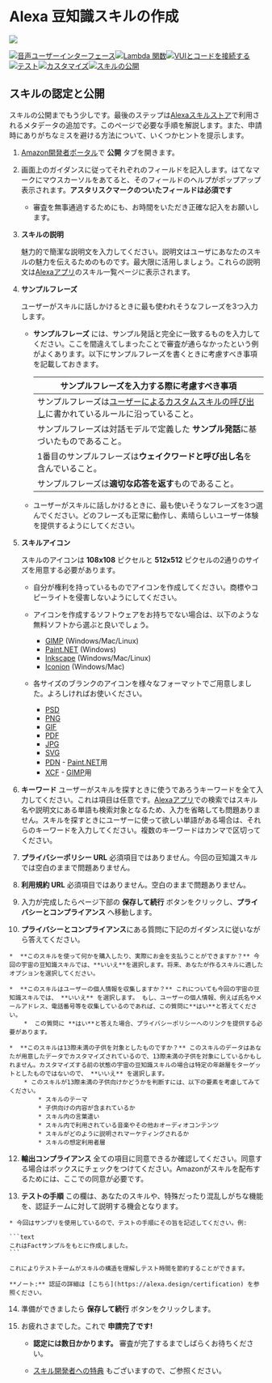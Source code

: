 # Alexa 豆知識スキルの作成
<img src="https://m.media-amazon.com/images/G/01/mobile-apps/dex/alexa/alexa-skills-kit/tutorials/quiz-game/header._TTH_.png" />

[![音声ユーザーインターフェース](https://m.media-amazon.com/images/G/01/mobile-apps/dex/alexa/alexa-skills-kit/jp/tutorials/navigation/1-locked.png)](./1-voice-user-interface.md)[![Lambda 関数](https://m.media-amazon.com/images/G/01/mobile-apps/dex/alexa/alexa-skills-kit/jp/tutorials/navigation/2-locked.png)](./2-lambda-function.md)[![VUIとコードを接続する](https://m.media-amazon.com/images/G/01/mobile-apps/dex/alexa/alexa-skills-kit/jp/tutorials/navigation/3-locked.png)](./3-connect-vui-to-code.md)[![テスト](https://m.media-amazon.com/images/G/01/mobile-apps/dex/alexa/alexa-skills-kit/jp/tutorials/navigation/4-locked.pn)](./4-testing.md)[![カスタマイズ](https://m.media-amazon.com/images/G/01/mobile-apps/dex/alexa/alexa-skills-kit/jp/tutorials/navigation/5-locked.png)](./5-customization.md)[![スキルの公開](https://m.media-amazon.com/images/G/01/mobile-apps/dex/alexa/alexa-skills-kit/jp/tutorials/navigation/6-on.png)](./6-publication.md)

## スキルの認定と公開

スキルの公開までもう少しです。最後のステップは[Alexaスキルストア](http://amazon.com/skills)で利用されるメタデータの追加です。このページで必要な手順を解説します。また、申請時にありがちなミスを避ける方法について、いくつかヒントを提示します。

1.  [Amazon開発者ポータル](https://developer.amazon.com/edw/home.html#/skills/list)で **公開** タブを開きます。

2. 画面上のガイダンスに従ってそれぞれのフィールドを記入します。はてなマークにマウスカーソルをあてると、そのフィールドのヘルプがポップアップ表示されます。**アスタリスクマークのついたフィールドは必須です**
	* 審査を無事通過するためにも、お時間をいただき正確な記入をお願いします。

3.  **スキルの説明**

	魅力的で簡潔な説明文を入力してください。説明文はユーザにあなたのスキルの魅力を伝えるためのものです。最大限に活用しましょう。これらの説明文は[Alexaアプリ](http://alexa.amazon.co.jp/spa/index.html#skills)のスキル一覧ページに表示されます。
 
4.  **サンプルフレーズ** 

	ユーザーがスキルに話しかけるときに最も使われそうなフレーズを3つ入力します。

    *  **サンプルフレーズ** には、サンプル発話と完全に一致するものを入力してください。ここを間違えてしまったことで審査が通らなかったという例がよくあります。以下にサンプルフレーズを書くときに考慮すべき事項を記載しておきます。

       | サンプルフレーズを入力する際に考慮すべき事項 |
       | ----------------------------------------- |
       | サンプルフレーズは[ユーザーによるカスタムスキルの呼び出し](https://developer.amazon.com/public/solutions/alexa/alexa-skills-kit/docs/supported-phrases-to-begin-a-conversation)に書かれているルールに沿っていること。 |
       | サンプルフレーズは対話モデルで定義した **サンプル発話**に基づいたものであること。 |
       | 1番目のサンプルフレーズは**ウェイクワードと呼び出し名**を含んでいること。 |
       | サンプルフレーズは**適切な応答を返す**ものであること。 |

    *  ユーザーがスキルに話しかけるときに、最も使いそうなフレーズを3つ選んでください。どのフレーズも正常に動作し、素晴らしいユーザー体験を提供するようにしてください。

5.  **スキルアイコン** 

	スキルのアイコンは **108x108** ピクセルと **512x512** ピクセルの2通りのサイズを用意する必要があります。

    *  自分が権利を持っているものでアイコンを作成してください。商標やコピーライトを侵害しないようにしてください。
    *  アイコンを作成するソフトウェアをお持ちでない場合は、以下のような無料ソフトから選ぶと良いでしょう。

       *  [GIMP](https://www.gimp.org/) (Windows/Mac/Linux)
       *  [Paint.NET](http://www.getpaint.net/index.html) (Windows)
       *  [Inkscape](http://inkscape.org) (Windows/Mac/Linux)
       *  [Iconion](http://iconion.com/) (Windows/Mac)

    *  各サイズのブランクのアイコンを様々なフォーマットでご用意しました。よろしければお使いください。

       *  [PSD](https://m.media-amazon.com/images/G/01/mobile-apps/dex/alexa/alexa-skills-kit/tutorials/general/icon-templates/psd.zip)
       *  [PNG](https://m.media-amazon.com/images/G/01/mobile-apps/dex/alexa/alexa-skills-kit/tutorials/general/icon-templates/png.zip)
       *  [GIF](https://m.media-amazon.com/images/G/01/mobile-apps/dex/alexa/alexa-skills-kit/tutorials/general/icon-templates/gif.zip)
       *  [PDF](https://m.media-amazon.com/images/G/01/mobile-apps/dex/alexa/alexa-skills-kit/tutorials/general/icon-templates/pdf.zip)
       *  [JPG](https://m.media-amazon.com/images/G/01/mobile-apps/dex/alexa/alexa-skills-kit/tutorials/general/icon-templates/jpg.zip)
       *  [SVG](https://m.media-amazon.com/images/G/01/mobile-apps/dex/alexa/alexa-skills-kit/tutorials/general/icon-templates/svg.zip)
       *  [PDN](https://m.media-amazon.com/images/G/01/mobile-apps/dex/alexa/alexa-skills-kit/tutorials/general/icon-templates/pdn.zip) - [Paint.NET](http://www.getpaint.net/index.html)用
       *  [XCF](https://m.media-amazon.com/images/G/01/mobile-apps/dex/alexa/alexa-skills-kit/tutorials/general/icon-templates/xcf.zip) - [GIMP](https://www.gimp.org/)用

7.  **キーワード** ユーザーがスキルを探すときに使うであろうキーワードを全て入力してください。これは項目は任意です。[Alexaアプリ](http://alexa.amazon.co.jp)での検索ではスキル名や説明文にある単語も検索対象となるため、入力を省略しても問題ありません。スキルを探すときにユーザーに使って欲しい単語がある場合は、それらのキーワードを入力してください。複数のキーワードはカンマで区切ってください。

8. **プライバシーポリシー URL** 必須項目ではありません。今回の豆知識スキルでは空白のままで問題ありません。

9. **利用規約 URL** 必須項目ではありません。空白のままで問題ありません。

10. 入力が完成したらページ下部の **保存して続行** ボタンをクリックし、**プライバシーとコンプライアンス** へ移動します。

11.  **プライバシーとコンプライアンス**にある質問に下記のガイダンスに従いながら答えてください。

    *  **このスキルを使って何かを購入したり、実際にお金を支払うことができますか？** 今回の宇宙の豆知識スキルでは、**いいえ**を選択します。将来、あなたが作るスキルに適したオプションを選択してください。

    *  **このスキルはユーザーの個人情報を収集しますか？** これについても今回の宇宙の豆知識スキルでは、 **いいえ** を選択します。 もし、ユーザーの個人情報、例えば氏名やメールアドレス、電話番号等を収集しているのであれば、この質問に**はい**と答えてください。
        *  この質問に **はい**と答えた場合、プライバシーポリシーへのリンクを提供する必要があります。

    *  **このスキルは13際未満の子供を対象としたものですか？** このスキルのデータはあなたが用意したデータでカスタマイズされているので、13際未満の子供を対象にしているかもしれません。カスタマイズする前の状態の宇宙の豆知識スキルの場合は特定の年齢層をターゲットとしたものではないので、 **いいえ** を選択します。
        * このスキルが13際未満の子供向けかどうかを判断すには、以下の要素を考慮してみてください。
            * スキルのテーマ
            * 子供向けの内容が含まれているか
            * スキル内の言葉遣い
            * スキル内で利用されている音楽やその他おオーディオコンテンツ
            * スキルがどのように説明されマーケティングされるか
            * スキルの想定利用者層

12.  **輸出コンプライアンス** 全ての項目に同意できるか確認してください。同意する場合はボックスにチェックをつけてください。Amazonがスキルを配布するためには、ここでの同意が必要です。

13.  **テストの手順** この欄は、あなたのスキルや、特殊だったり混乱しがちな機能を、認証チームに対して説明する機会となります。

	* 今回はサンプリを使用しているので、テストの手順にその旨を記述してください。例:

    ```text
    これはFactサンプルをもとに作成しました。
    ```

    これによりテストチームがスキルの構造を理解しテスト時間を節約することができます。

	**ノート:** 認証の詳細は [こちら](https://alexa.design/certification) を参照ください。

14. 準備ができましたら **保存して続行** ボタンをクリックします。


15. お疲れさまでした。これで **申請完了です!**

    *  **認定には数日かかります。** 審査が完了するまでしばらくお待ちください。

    *  [スキル開発者への特典](https://developer.amazon.com/ja/alexa-skills-kit/alexa-developer-skill-promotion?&sc_category=Owned&sc_channel=RD&sc_campaign=Evangelism2018&sc_publisher=github&sc_content=Survey&sc_detail=fact-nodejs-V2_GUI-6&sc_funnel=Convert&sc_country=WW&sc_medium=Owned_RD_Evangelism2018_github_Survey_fact-nodejs-V2_GUI-6_Convert_WW_beginnersdevs&sc_segment=beginnersdevs) 
    もございますので、ご参照ください。
